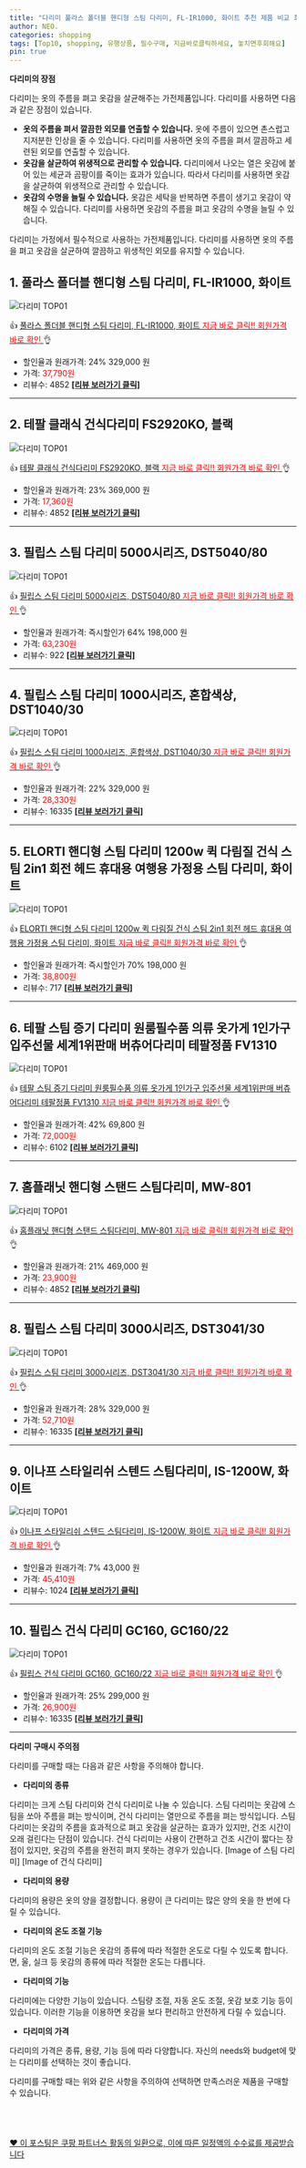 ```yaml
---
title: "다리미 풀라스 폴더블 핸디형 스팀 다리미, FL-IR1000, 화이트 추천 제품 비교 최저 가격 비교 장점 구매가이드"
author: NEO.
categories: shopping
tags: [Top10, shopping, 유행상품, 필수구매, 지금바로클릭하세요, 놓치면후회해요]
pin: true
---
```

**다리미의 장점**

다리미는 옷의 주름을 펴고 옷감을 살균해주는 가전제품입니다. 다리미를 사용하면 다음과 같은 장점이 있습니다.

* **옷의 주름을 펴서 깔끔한 외모를 연출할 수 있습니다.** 옷에 주름이 있으면 촌스럽고 지저분한 인상을 줄 수 있습니다. 다리미를 사용하면 옷의 주름을 펴서 깔끔하고 세련된 외모를 연출할 수 있습니다.
* **옷감을 살균하여 위생적으로 관리할 수 있습니다.** 다리미에서 나오는 열은 옷감에 붙어 있는 세균과 곰팡이를 죽이는 효과가 있습니다. 따라서 다리미를 사용하면 옷감을 살균하여 위생적으로 관리할 수 있습니다.
* **옷감의 수명을 늘릴 수 있습니다.** 옷감은 세탁을 반복하면 주름이 생기고 옷감이 약해질 수 있습니다. 다리미를 사용하면 옷감의 주름을 펴고 옷감의 수명을 늘릴 수 있습니다.

다리미는 가정에서 필수적으로 사용하는 가전제품입니다. 다리미를 사용하면 옷의 주름을 펴고 옷감을 살균하여 깔끔하고 위생적인 외모를 유지할 수 있습니다.

   

## 1. 풀라스 폴더블 핸디형 스팀 다리미, FL-IR1000, 화이트

![다리미 TOP01](https://thumbnail6.coupangcdn.com/thumbnails/remote/490x490ex/image/vendor_inventory/e771/5b72c882e58d91f4e59ba44159cd761064dee1cc63f09d8a023fa856fbca.jpg)


👍 [풀라스 폴더블 핸디형 스팀 다리미, FL-IR1000, 화이트 <font color=red> 지금 바로 클릭!! 회원가격 바로 확인 </font> ](https://link.coupang.com/re/AFFSDP?lptag=AF3617701&subid=GithubCoopas&pageKey=6723836766&traceid=V0-153&itemId=15644742648&vendorItemId=83139982036) 👌 


- 할인율과 원래가격: 24%  329,000   원
- 가격: <span style='color:red'>37,790원</span>
- 리뷰수: 4852  [**[리뷰 보러가기 클릭]**](https://link.coupang.com/re/AFFSDP?lptag=AF3617701&subid=GithubCoopas&pageKey=6723836766&traceid=V0-153&itemId=15644742648&vendorItemId=83139982036)

---


   

## 2. 테팔 클래식 건식다리미 FS2920KO, 블랙

![다리미 TOP01](https://thumbnail6.coupangcdn.com/thumbnails/remote/490x490ex/image/retail/images/2017/04/11/12/5/e1ce432c-774a-4203-ac03-fc3d43165854.jpg)


👍 [테팔 클래식 건식다리미 FS2920KO, 블랙 <font color=red> 지금 바로 클릭!! 회원가격 바로 확인 </font> ](https://link.coupang.com/re/AFFSDP?lptag=AF3617701&subid=GithubCoopas&pageKey=6843605289&traceid=V0-153&itemId=16280454249&vendorItemId=3124938690) 👌 


- 할인율과 원래가격: 23%  369,000   원
- 가격: <span style='color:red'>17,360원</span>
- 리뷰수: 4852  [**[리뷰 보러가기 클릭]**](https://link.coupang.com/re/AFFSDP?lptag=AF3617701&subid=GithubCoopas&pageKey=6843605289&traceid=V0-153&itemId=16280454249&vendorItemId=3124938690)

---


   

## 3. 필립스 스팀 다리미 5000시리즈, DST5040/80

![다리미 TOP01](https://thumbnail7.coupangcdn.com/thumbnails/remote/490x490ex/image/retail/images/1237187685480880-b707c146-2530-4ebb-a606-652e7bd446d6.jpg)


👍 [필립스 스팀 다리미 5000시리즈, DST5040/80 <font color=red> 지금 바로 클릭!! 회원가격 바로 확인 </font> ](https://link.coupang.com/re/AFFSDP?lptag=AF3617701&subid=GithubCoopas&pageKey=6147250608&traceid=V0-153&itemId=11838814845&vendorItemId=79112171020) 👌 


- 할인율과 원래가격: 즉시할인가 64%  198,000   원
- 가격: <span style='color:red'>63,230원</span>
- 리뷰수: 922  [**[리뷰 보러가기 클릭]**](https://link.coupang.com/re/AFFSDP?lptag=AF3617701&subid=GithubCoopas&pageKey=6147250608&traceid=V0-153&itemId=11838814845&vendorItemId=79112171020)

---


   

## 4. 필립스 스팀 다리미 1000시리즈, 혼합색상, DST1040/30

![다리미 TOP01](https://thumbnail10.coupangcdn.com/thumbnails/remote/490x490ex/image/retail/images/2787073572509154-1746db7e-a778-410a-a4d8-a605a2547db3.png)


👍 [필립스 스팀 다리미 1000시리즈, 혼합색상, DST1040/30 <font color=red> 지금 바로 클릭!! 회원가격 바로 확인 </font> ](https://link.coupang.com/re/AFFSDP?lptag=AF3617701&subid=GithubCoopas&pageKey=7351060844&traceid=V0-153&itemId=18916598311&vendorItemId=86043823961) 👌 


- 할인율과 원래가격: 22%  329,000   원
- 가격: <span style='color:red'>28,330원</span>
- 리뷰수: 16335  [**[리뷰 보러가기 클릭]**](https://link.coupang.com/re/AFFSDP?lptag=AF3617701&subid=GithubCoopas&pageKey=7351060844&traceid=V0-153&itemId=18916598311&vendorItemId=86043823961)

---


   

## 5. ELORTI 핸디형 스팀 다리미 1200w 퀵 다림질 건식 스팀 2in1 회전 헤드 휴대용 여행용 가정용 스팀 다리미, 화이트

![다리미 TOP01](https://thumbnail9.coupangcdn.com/thumbnails/remote/490x490ex/image/vendor_inventory/910a/b3f513f38f64f90b7e2c74aa49d63c638f597469d73bfce70cfc3d415409.jpg)


👍 [ELORTI 핸디형 스팀 다리미 1200w 퀵 다림질 건식 스팀 2in1 회전 헤드 휴대용 여행용 가정용 스팀 다리미, 화이트 <font color=red> 지금 바로 클릭!! 회원가격 바로 확인 </font> ](https://link.coupang.com/re/AFFSDP?lptag=AF3617701&subid=GithubCoopas&pageKey=7619816542&traceid=V0-153&itemId=20199445311&vendorItemId=87463787094) 👌 


- 할인율과 원래가격: 즉시할인가 70%  198,000   원
- 가격: <span style='color:red'>38,800원</span>
- 리뷰수: 717  [**[리뷰 보러가기 클릭]**](https://link.coupang.com/re/AFFSDP?lptag=AF3617701&subid=GithubCoopas&pageKey=7619816542&traceid=V0-153&itemId=20199445311&vendorItemId=87463787094)

---


   

## 6. 테팔 스팀 증기 다리미 원룸필수품 의류 옷가게 1인가구 입주선물 세계1위판매 버츄어다리미 테팔정품 FV1310

![다리미 TOP01](https://thumbnail6.coupangcdn.com/thumbnails/remote/490x490ex/image/vendor_inventory/aeb1/d84bb419f1bf381bfe99fe7375b72a238ff2d209e2ba52612fdb243fbe1d.jpg)


👍 [테팔 스팀 증기 다리미 원룸필수품 의류 옷가게 1인가구 입주선물 세계1위판매 버츄어다리미 테팔정품 FV1310 <font color=red> 지금 바로 클릭!! 회원가격 바로 확인 </font> ](https://link.coupang.com/re/AFFSDP?lptag=AF3617701&subid=GithubCoopas&pageKey=1779103789&traceid=V0-153&itemId=3029471154&vendorItemId=71032026459) 👌 


- 할인율과 원래가격: 42%  69,800   원
- 가격: <span style='color:red'>72,000원</span>
- 리뷰수: 6102  [**[리뷰 보러가기 클릭]**](https://link.coupang.com/re/AFFSDP?lptag=AF3617701&subid=GithubCoopas&pageKey=1779103789&traceid=V0-153&itemId=3029471154&vendorItemId=71032026459)

---


   

## 7. 홈플래닛 핸디형 스탠드 스팀다리미, MW-801

![다리미 TOP01](https://thumbnail6.coupangcdn.com/thumbnails/remote/490x490ex/image/retail/images/1055979437804-e0f401c0-510a-4275-bcc1-50b41e7c039c.jpg)


👍 [홈플래닛 핸디형 스탠드 스팀다리미, MW-801 <font color=red> 지금 바로 클릭!! 회원가격 바로 확인 </font> ](https://link.coupang.com/re/AFFSDP?lptag=AF3617701&subid=GithubCoopas&pageKey=310080038&traceid=V0-153&itemId=977484067&vendorItemId=5392665218) 👌 


- 할인율과 원래가격: 21%  469,000   원
- 가격: <span style='color:red'>23,900원</span>
- 리뷰수: 4852  [**[리뷰 보러가기 클릭]**](https://link.coupang.com/re/AFFSDP?lptag=AF3617701&subid=GithubCoopas&pageKey=310080038&traceid=V0-153&itemId=977484067&vendorItemId=5392665218)

---


   

## 8. 필립스 스팀 다리미 3000시리즈, DST3041/30

![다리미 TOP01](https://thumbnail8.coupangcdn.com/thumbnails/remote/490x490ex/image/retail/images/2366221397082357-d192f834-d6ec-4750-931f-b5af848b8b1d.jpg)


👍 [필립스 스팀 다리미 3000시리즈, DST3041/30 <font color=red> 지금 바로 클릭!! 회원가격 바로 확인 </font> ](https://link.coupang.com/re/AFFSDP?lptag=AF3617701&subid=GithubCoopas&pageKey=6148395359&traceid=V0-153&itemId=11849995749&vendorItemId=79123293685) 👌 


- 할인율과 원래가격: 28%  329,000   원
- 가격: <span style='color:red'>52,710원</span>
- 리뷰수: 16335  [**[리뷰 보러가기 클릭]**](https://link.coupang.com/re/AFFSDP?lptag=AF3617701&subid=GithubCoopas&pageKey=6148395359&traceid=V0-153&itemId=11849995749&vendorItemId=79123293685)

---


   

## 9. 이나프 스타일리쉬 스텐드 스팀다리미, IS-1200W, 화이트

![다리미 TOP01](https://thumbnail10.coupangcdn.com/thumbnails/remote/490x490ex/image/retail/images/2020/11/10/13/9/ca7c971d-85f3-4c4a-85bd-3e601b4b07a3.jpg)


👍 [이나프 스타일리쉬 스텐드 스팀다리미, IS-1200W, 화이트 <font color=red> 지금 바로 클릭!! 회원가격 바로 확인 </font> ](https://link.coupang.com/re/AFFSDP?lptag=AF3617701&subid=GithubCoopas&pageKey=2379357651&traceid=V0-153&itemId=4148823404&vendorItemId=72132719587) 👌 


- 할인율과 원래가격: 7%  43,000   원
- 가격: <span style='color:red'>45,410원</span>
- 리뷰수: 1024  [**[리뷰 보러가기 클릭]**](https://link.coupang.com/re/AFFSDP?lptag=AF3617701&subid=GithubCoopas&pageKey=2379357651&traceid=V0-153&itemId=4148823404&vendorItemId=72132719587)

---


   

## 10. 필립스 건식 다리미 GC160, GC160/22

![다리미 TOP01](https://thumbnail6.coupangcdn.com/thumbnails/remote/490x490ex/image/retail/images/1050298822603483-41bc4417-ff14-4327-9c30-e0988f8c1839.jpg)


👍 [필립스 건식 다리미 GC160, GC160/22 <font color=red> 지금 바로 클릭!! 회원가격 바로 확인 </font> ](https://link.coupang.com/re/AFFSDP?lptag=AF3617701&subid=GithubCoopas&pageKey=6487210688&traceid=V0-153&itemId=14226042413&vendorItemId=3006124168) 👌 


- 할인율과 원래가격: 25%  299,000   원
- 가격: <span style='color:red'>26,900원</span>
- 리뷰수: 16335  [**[리뷰 보러가기 클릭]**](https://link.coupang.com/re/AFFSDP?lptag=AF3617701&subid=GithubCoopas&pageKey=6487210688&traceid=V0-153&itemId=14226042413&vendorItemId=3006124168)

---
**다리미 구매시 주의점**

다리미를 구매할 때는 다음과 같은 사항을 주의해야 합니다.

* **다리미의 종류**

다리미는 크게 스팀 다리미와 건식 다리미로 나눌 수 있습니다. 스팀 다리미는 옷감에 스팀을 쏘아 주름을 펴는 방식이며, 건식 다리미는 열만으로 주름을 펴는 방식입니다. 스팀 다리미는 옷감의 주름을 효과적으로 펴고 옷감을 살균하는 효과가 있지만, 건조 시간이 오래 걸린다는 단점이 있습니다. 건식 다리미는 사용이 간편하고 건조 시간이 짧다는 장점이 있지만, 옷감의 주름을 완전히 펴지 못하는 경우가 있습니다.
[Image of 스팀 다리미]
[Image of 건식 다리미]

* **다리미의 용량**

다리미의 용량은 옷의 양을 결정합니다. 용량이 큰 다리미는 많은 양의 옷을 한 번에 다릴 수 있습니다.

* **다리미의 온도 조절 기능**

다리미의 온도 조절 기능은 옷감의 종류에 따라 적절한 온도로 다릴 수 있도록 합니다. 면, 울, 실크 등 옷감의 종류에 따라 적절한 온도는 다릅니다.

* **다리미의 기능**

다리미에는 다양한 기능이 있습니다. 스팀량 조절, 자동 온도 조절, 옷감 보호 기능 등이 있습니다. 이러한 기능을 이용하면 옷감을 보다 편리하고 안전하게 다릴 수 있습니다.

* **다리미의 가격**

다리미의 가격은 종류, 용량, 기능 등에 따라 다양합니다. 자신의 needs와 budget에 맞는 다리미를 선택하는 것이 좋습니다.

다리미를 구매할 때는 위와 같은 사항을 주의하여 선택하면 만족스러운 제품을 구매할 수 있습니다.<br><br><br><br><br> [ ❤  이 포스팅은 쿠팡 파트너스 활동의 일환으로, 이에 따른 일정액의 수수료를 제공받습니다](https://link.coupang.com/a/bcEFyh)
